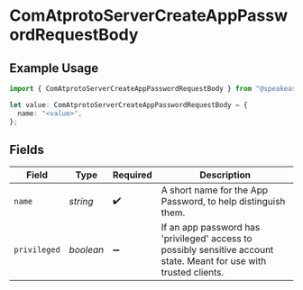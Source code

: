 # ComAtprotoServerCreateAppPasswordRequestBody

## Example Usage

```typescript
import { ComAtprotoServerCreateAppPasswordRequestBody } from "@speakeasy-api/bluesky/models/operations";

let value: ComAtprotoServerCreateAppPasswordRequestBody = {
  name: "<value>",
};
```

## Fields

| Field                                                                                                               | Type                                                                                                                | Required                                                                                                            | Description                                                                                                         |
| ------------------------------------------------------------------------------------------------------------------- | ------------------------------------------------------------------------------------------------------------------- | ------------------------------------------------------------------------------------------------------------------- | ------------------------------------------------------------------------------------------------------------------- |
| `name`                                                                                                              | *string*                                                                                                            | :heavy_check_mark:                                                                                                  | A short name for the App Password, to help distinguish them.                                                        |
| `privileged`                                                                                                        | *boolean*                                                                                                           | :heavy_minus_sign:                                                                                                  | If an app password has 'privileged' access to possibly sensitive account state. Meant for use with trusted clients. |